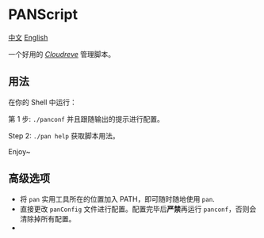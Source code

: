 # PANScript
[中文]() [English](/README.md)

一个好用的 *[Cloudreve](https://github.com/cloudreve/Cloudreve/)* 管理脚本。

## 用法
在你的 Shell 中运行：

第 1 步: `./panconf` 并且跟随输出的提示进行配置。

Step 2: `./pan help` 获取脚本用法。

Enjoy~

## 高级选项
- 将 `pan` 实用工具所在的位置加入 PATH，即可随时随地使用 `pan`.
- 直接更改 `panConfig` 文件进行配置。配置完毕后**严禁**再运行 `panconf`，否则会清除掉所有配置。
- 